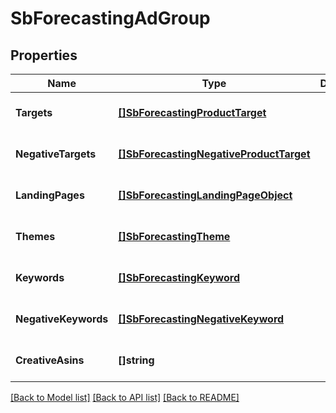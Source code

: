 # SbForecastingAdGroup

## Properties
Name | Type | Description | Notes
------------ | ------------- | ------------- | -------------
**Targets** | [**[]SbForecastingProductTarget**](SBForecastingProductTarget.md) |  | [optional] [default to null]
**NegativeTargets** | [**[]SbForecastingNegativeProductTarget**](SBForecastingNegativeProductTarget.md) |  | [optional] [default to null]
**LandingPages** | [**[]SbForecastingLandingPageObject**](SBForecastingLandingPageObject.md) |  | [optional] [default to null]
**Themes** | [**[]SbForecastingTheme**](SBForecastingTheme.md) |  | [optional] [default to null]
**Keywords** | [**[]SbForecastingKeyword**](SBForecastingKeyword.md) |  | [optional] [default to null]
**NegativeKeywords** | [**[]SbForecastingNegativeKeyword**](SBForecastingNegativeKeyword.md) |  | [optional] [default to null]
**CreativeAsins** | **[]string** |  | [optional] [default to null]

[[Back to Model list]](../README.md#documentation-for-models) [[Back to API list]](../README.md#documentation-for-api-endpoints) [[Back to README]](../README.md)

